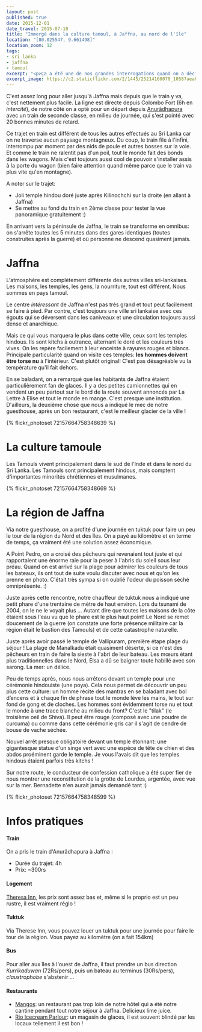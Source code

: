 ```yaml
---
layout: post
published: true
date: 2015-12-01
date_travel: 2015-07-10
title: "Immergé dans la culture tamoul, à Jaffna, au nord de l'île"
location: "[80.025547, 9.661498]"
location_zoom: 12
tags:
- sri lanka
- jaffna
- tamoul
excerpt: "<p>Ça a été une de nos grandes interrogations quand on a décidé de faire ce voyage: est-ce qu'on prend le temps d'aller visiter le nord de l'île?</p><p>Après quelques réflexions, on a décidé de sauter le pas (<em>spoiler</em>: on ne regrette pas, on a adoré !) Seul le Lonely Planet parle de la région et elle n'est ouverte que depuis peu. Il y a encore très peu de touristes et les gens sont ravis de papoter avec vous.</p>"
excerpt_image: https://c2.staticflickr.com/2/1445/25214160070_10587aeab0_c.jpg
---
```

C'est assez long pour aller jusqu'à Jaffna mais depuis que le train y va, c'est nettement plus facile. La ligne est directe depuis Colombo Fort (6h en _intercité_), de notre côté on a opté pour un départ depuis [Anurâdhapura](/polonnaruwa-anuradhapura-mihintale/) avec un train de seconde classe, en milieu de journée, qui s'est pointé avec 20 bonnes minutes de retard.

Ce trajet en train est différent de tous les autres effectués au Sri Lanka car on ne traverse aucun paysage montagneux. Du coup, le train file à l'infini, interrompu par moment par des nids de poule et autres bosses sur la voie. Et comme le train ne ralentit pas d'un poil, tout le monde fait des bonds dans les wagons. Mais c'est toujours aussi cool de pouvoir s'installer assis à la porte du wagon (bien faire attention quand même parce que le train va plus vite qu'en montagne).

A noter sur le trajet:

 - Joli temple hindou doré juste après Kilinochchi sur la droite (en allant à Jaffna)
 - Se mettre au fond du train en 2ème classe pour tester la vue panoramique gratuitement :)

En arrivant vers la péninsule de Jaffna, le train se transforme en omnibus: on s'arrête toutes les 5 minutes dans des gares identiques (toutes construites après la guerre) et où personne ne descend quasiment jamais.

# Jaffna
L'atmosphère est complètement différente des autres villes sri-lankaises. Les maisons, les temples, les gens, la nourriture, tout est différent. Nous sommes en pays tamoul.

Le centre _intéressant_ de Jaffna n'est pas très grand et tout peut facilement se faire à pied. Par contre, c'est toujours une ville sri lankaise avec ces égouts qui se déversent dans les caniveaux et une circulation toujours aussi dense et anarchique.

Mais ce qui vous marquera le plus dans cette ville, ceux sont les temples hindous. Ils sont kitchs à outrance, alternant le doré et les couleurs très vives. On les repère facilement à leur enceinte à rayures rouges et blancs. Principale particularité quand on visite ces temples: **les hommes doivent être torse nu** à l'intérieur.  C'est plutôt original! C'est pas désagréable vu la température qu'il fait dehors.

En se baladant, on a remarqué que les habitants de Jaffna étaient particulièrement fan de glaces. Il y a des petites camionnettes qui en vendent un peu partout sur le bord de la route souvent annoncés par La Lettre à Elise et tout le monde en mange. C'est presque une institution. D'ailleurs, la deuxième chose que nous a indiqué le mec de notre guesthouse, après un bon restaurant, c'est le meilleur glacier de la ville !

{% flickr_photoset 72157664758348639 %}

# La culture tamoule
Les Tamouls vivent principalement dans le sud de l'Inde et dans le nord du Sri Lanka.  Les Tamouls sont principalement hindous, mais comptent d'importantes minorités chrétiennes et musulmanes.

{% flickr_photoset 72157664758348669 %}

# La région de Jaffna
Via notre guesthouse, on a profité d'une journée en tuktuk pour faire un peu le tour de la région du Nord et des îles. On a payé au kilomètre et en terme de temps, ça vraiment été une solution assez économique.

A Point Pedro, on a croisé des pêcheurs qui revenaient tout juste et qui rapportaient une énorme raie pour la  peser à l'abris du soleil sous leur préau. Quand on est arrivé sur la plage pour admirer les couleurs de tous les bateaux, ils ont tout de suite voulu discuter avec nous et qu'on les prenne en photo. C'était très sympa si on oublié l'odeur du poisson séché omniprésente. :)

Juste après cette rencontre, notre chauffeur de tuktuk nous a indiqué une petit phare d'une trentaine de mètre de haut environ. Lors du tsunami de 2004, on le ne le voyait plus ... Autant dire que toutes les maisons de la côte étaient sous l'eau vu que le phare est le plus haut point! Le Nord se remet doucement de la guerre (on constate une forte présence militaire car la région était le bastion des Tamouls) et de cette catastrophe naturelle.

Juste après avoir passé le temple de Vallipuram, première étape plage du séjour ! La plage de Manalkadu était quasiment déserte, si ce n'est des pêcheurs en train de faire la sieste à l'abri de leur bateau. Les mœurs étant plus traditionnelles dans le Nord,  Elsa a dû se baigner toute habillé avec son sarong. La mer: un délice.

Peu de temps après, nous nous arrêtons devant un temple pour une cérémonie hindouiste (une poya). Cela nous permet de découvrir un peu plus cette culture: un homme récite des mantras en se baladant avec bol d’encens et à chaque fin de phrase tout le monde lève les mains, le tout sur fond de gong et de cloches. Les hommes sont évidemment torse nu et tout le monde à une trace blanche au milieu du front? C'est le "tilak" (le troisième oeil de Shiva). Il peut être rouge (composé avec une poudre de curcuma) ou comme dans cette cérémonie gris car il s'agit de cendre de bouse de vache séchée.

Nouvel arrêt presque obligatoire devant un temple étonnant: une gigantesque statue d'un singe vert avec une espèce de tête de chien et des abdos proéminent garde le temple. Je vous l'avais dit que les temples hindous étaient parfois très kitchs !

Sur notre route, le conducteur de confession catholique a été super fier de nous montrer une reconstitution de la grotte de Lourdes, argentée, avec vue sur la mer. Bernadette n'en aurait jamais demandé tant :)

{% flickr_photoset 72157664758348599 %}

# Infos pratiques

#### Train

On a pris le train d'Anurâdhapura à Jaffna :

- Durée du trajet: 4h
- Prix: ~300rs

#### Logement

[Theresa Inn](http://www.theresainnjaffna.com/), les prix sont assez bas et, même si le proprio est un peu rustre, il est vraiment réglo !

#### Tuktuk

Via Therese Inn, vous pouvez louer un tuktuk pour une journée pour faire le tour de la région. Vous payez au kilomètre (on a fait 154km)

#### Bus

Pour aller aux îles à l'ouest de Jaffna, il faut prendre un bus direction *Kurrikaduwan* (72Rs/pers), puis un bateau au terminus (30Rs/pers), _claustrophobe_ s'abstenir ...

#### Restaurants

 - [Mangos](http://4sq.com/q0I5GX): un restaurant pas trop loin de notre hôtel qui a été notre cantine pendant tout notre séjour à Jaffna. Delicieux lime juice.
 - [Rio Icecream Parlour](http://4sq.com/hQ6Q0t): un magasin de glaces, il est souvent blindé par les locaux tellement il est bon !
